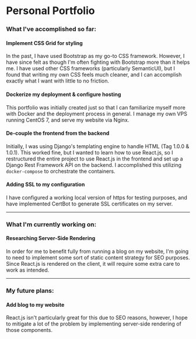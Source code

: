 Personal Portfolio
==================

### What I've accomplished so far:
#### Implement CSS Grid for styling

In the past, I have used Bootstrap as my go-to CSS framework. However, I have since felt as though I'm often fighting with Bootstrap more than it helps me. I have used other CSS frameworks (particularly SemanticUI), but I found that writing my own CSS feels much cleaner, and I can accomplish exactly what I want with little to no friction.

#### Dockerize my deployment & configure hosting

This portfolio was initially created just so that I can familiarize myself more with Docker and the deployment process in general. I manage my own VPS running CentOS 7, and serve my website via Nginx.

#### De-couple the frontend from the backend

Initially, I was using Django's templating engine to handle HTML (Tag 1.0.0 & 1.0.1). This worked fine, but I wanted to learn how to use React.js, so I restructured the entire project to use React.js in the frontend and set up a Django Rest Framework API on the backend. I accomplished this utilizing `docker-compose` to orchestrate the containers.

#### Adding SSL to my configuration

I have configured a working local version of https for testing purposes, and have implemented CertBot to generate SSL certificates on my server.

---

### What I'm currently working on:
#### Researching Server-Side Rendering

In order for me to benefit fully from running a blog on my website, I'm going to need to implement some sort of static content strategy for SEO purposes. Since React.js is rendered on the client, it will require some extra care to work as intended.

---

### My future plans:
#### Add blog to my website

React.js isn't particularly great for this due to SEO reasons, however, I hope to mitigate a lot of the problem by implementing server-side rendering of those components.
